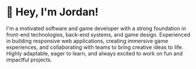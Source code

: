 # :game_die: Hey, I'm Jordan! 

I'm a motivated software and game developer with a strong foundation in front-end technologies, back-end systems, and game design. Experienced in building responsive web applications, creating immersive game experiences, and collaborating with teams to bring creative ideas to life. Highly adaptable, eager to learn, and always excited to work on fun and impactful projects.

